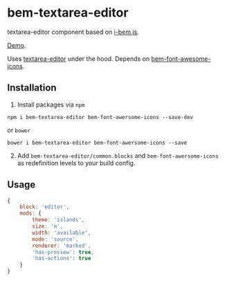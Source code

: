 # bem-textarea-editor

textarea-editor component based on [i-bem.js](https://en.bem.info/platform/i-bem/).

[Demo](https://tadatuta.github.io/bem-textarea-editor/).

Uses [textarea-editor](https://github.com/eivindfjeldstad/textarea-editor) under the hood.
Depends on [bem-font-awesome-icons](https://github.com/tadatuta/bem-font-awesome-icons/).

## Installation

1. Install packages via `npm`
```
npm i bem-textarea-editor bem-font-awersome-icons --save-dev
```
or `bower`
```
bower i bem-textarea-editor bem-font-awersome-icons --save
```

2. Add `bem-textarea-editor/common.blocks` and `bem-font-awersome-icons` as redefinition levels to your build config.

## Usage

```js
{
    block: 'editor',
    mods: {
        theme: 'islands',
        size: 'm',
        width: 'available',
        mode: 'source',
        renderer: 'marked',
        'has-preview': true,
        'has-actions': true
    }
}
```
